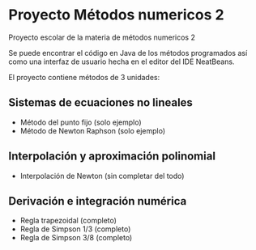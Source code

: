 # Proyecto Métodos numericos 2

Proyecto escolar de la materia de métodos numericos 2

Se puede encontrar el código en Java de los métodos programados así como una interfaz de usuario hecha en el editor del IDE NeatBeans.

El proyecto contiene métodos de 3 unidades:

## Sistemas de ecuaciones no lineales
* Método del punto fijo (solo ejemplo)
* Método de Newton Raphson (solo ejemplo)

## Interpolación y aproximación polinomial
* Interpolación de Newton (sin completar del todo)

## Derivación e integración numérica
* Regla trapezoidal (completo)
* Regla de Simpson 1/3 (completo)
* Regla de Simpson 3/8 (completo)
